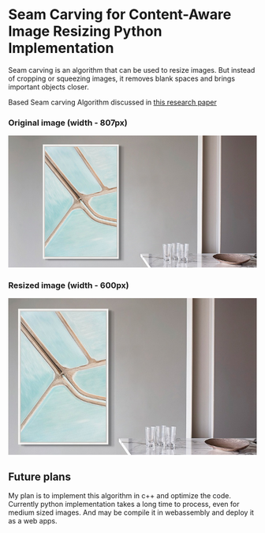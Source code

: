 # Seam Carving for Content-Aware Image Resizing Python Implementation
Seam carving is an algorithm that can be used to resize images. But instead of cropping or squeezing images, it removes blank spaces and brings important objects closer.

Based Seam carving Algorithm discussed in [this research paper](https://www.researchgate.net/publication/215721610_Seam_Carving_for_Content-Aware_Image_Resizing)

### Original image (width - 807px)
![Original image (width - 807px)](/sample.jpg)

### Resized image (width - 600px)
![Resized image (width - 680px)](/sample_result.jpg)

## Future plans
My plan is to implement this algorithm in c++ and optimize the code. Currently python implementation takes a long time to process, even for medium sized images. And may be compile it in webassembly and deploy it as a web apps.
